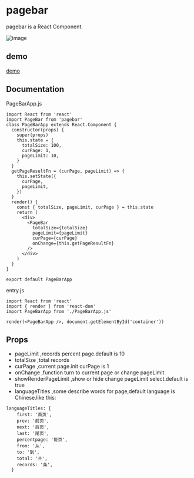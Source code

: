 # pagebar
  pagebar is a React Component.
  
  ![image](http://resource.itbegin.com/imgs/waennpm/pagebar.png)


## demo

[demo](http://resource.itbegin.com/openprj/pagebar/samples/pagebar.html)


## Documentation

PageBarApp.js

```
import React from 'react'
import PageBar from 'pagebar'
class PageBarApp extends React.Component {
  constructor(props) {
    super(props)
    this.state = {
      totalSize: 100,
      curPage: 1,
      pageLimit: 10,
    }
  }
  getPageResultFn = (curPage, pageLimit) => {
    this.setState({
      curPage,
      pageLimit,
    })
  }
  render() {
    const { totalSize, pageLimit, curPage } = this.state
    return (
      <div>
        <PageBar
          totalSize={totalSize}
          pageLimit={pageLimit}
          curPage={curPage}
          onChange={this.getPageResultFn}
        />
      </div>
    )
  }
}

export default PageBarApp
```

entry.js

```
import React from 'react'
import { render } from 'react-dom'
import PageBarApp from './PageBarApp.js'

render(<PageBarApp />, document.getElementById('container'))
```

## Props
* pageLimit ,records percent page.default is 10
* totalSize ,total records
* curPage ,current page.init curPage is 1
* onChange ,function turn to current page or change pageLimit
* showRenderPageLimit ,show or hide change pageLimit select.default is true
* languageTitles ,some describe words for page,default language is Chinese.like this:

```
languageTitles: {
    first: '首页',
    prev: '前页',
    next: '后页',
    last: '尾页',
    percentpage: '每页',
    from: '从',
    to: '到',
    total: '共',
    records: '条',
  }
```